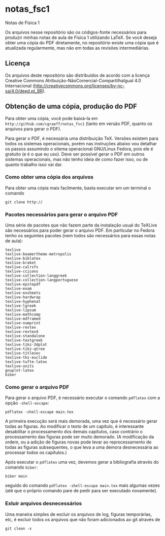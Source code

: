 # notas_fsc1
Notas de Física 1

Os arquivos nesse repositório são os códigos-fonte necessários para produzir
minhas notas de aula de Física 1 utilizando LaTeX. Se você deseja obter uma
cópia do PDF diretamente, no repositório existe uma cópia que é atualizada
regularmente, mas não em todas as revisões intermediárias.

## Licença
Os arquivos deste repositório são distribuidos de acordo com a licença Creative
Commons Atribuição-NãoComercial-CompartilhaIgual 4.0 Internacional
(http://creativecommons.org/licenses/by-nc-sa/4.0/deed.pt_BR).

## Obtenção de uma cópia, produção do PDF
Para obter uma cópia, você pode baixá-la em
`http://github.com/cgraeff/notas_fsc1` (tanto em versão PDF, quanto os arquivos
para gerar o PDF).

Para gerar o PDF, é necessária uma distribuição TeX. Versões existem para todos
os sistemas operacionais, porém nas instruções abaixo vou detalhar os passos
assumindo o sitema operacional GNU/Linux Fedora, pois ele é gratuito (e é o que
eu uso). Deve ser possível gerar o PDF em outros sistemas operacionais, mas não
tenho ideia de como fazer isso, ou de quanto trabalho isso vai dar.

### Como obter uma cópia dos arquivos
Para obter uma cópia mais facilmente, basta executar em um terminal o comando
```
git clone http://
```

### Pacotes necessários para gerar o arquivo PDF
Uma série de pacotes que não fazem parte da instalação usual do TeXLive são
necessários para poder gerar o arquivo PDF. Em particular no Fedora tenho os
seguintes pacotes (nem todos são necessários para essas notas de aula):
```
texlive
texlive-beamertheme-metropolis
texlive-biblatex
texlive-braket
texlive-calrsfs
texlive-ccicons
texlive-collection-langgreek
texlive-collection-langportuguese
texlive-epstopdf
texlive-exam
texlive-exsheets
texlive-hardwrap
texlive-hyphenat
texlive-lgreek
texlive-lipsum
texlive-mathcomp
texlive-mdframed
texlive-numprint
texlive-revtex
texlive-revtex4
texlive-standalone
texlive-textgreek
texlive-tikz-3dplot
texlive-tikz-qtree
texlive-titlesec
texlive-tkz-euclide
texlive-tufte-latex
texlive-units
gnuplot-latex
biber
```

### Como gerar o arquivo PDF
Para gerar o arquivo PDF, é necessário executar o comando `pdflatex` com a opção
`-shell-escape`:
```
pdflatex -shell-escape main.tex
```
A primeira execução será mais demorada, uma vez que é necessário gerar todas
as figuras. Ao modificar o texto de um capítulo, é interessante desabilitar
o processamento dos demais capítulos, caso contrário o processamento das figuras
pode ser muito demorado. (A modificação da ordem, ou a adição de figuras novas
pode levar ao reprocessamento de todas as figuras subsequentes, o que leva a uma
demora desnecessária ao processar todos os capítulos.)

Após executar o `pdflatex` uma vez, devemos gerar a bibliografia através do
comando `biber`:
```
biber main
```
seguido do comando `pdflatex -shell-escape main.tex` mais algumas vezes (até que
o próprio comando pare de pedir para ser executado novamente).

### Exluir arquivos desnecessários
Uma maneira simples de excluir os arquivos de log, figuras temporárias, etc, é
excluir todos os arquivos que não foram adicionados ao git através de
```
git clean -x
```

